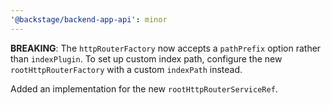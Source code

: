 ```yaml
---
'@backstage/backend-app-api': minor
---
```


**BREAKING**: The `httpRouterFactory` now accepts a `pathPrefix` option rather than `indexPlugin`. To set up custom index path, configure the new `rootHttpRouterFactory` with a custom `indexPath` instead.

Added an implementation for the new `rootHttpRouterServiceRef`.
